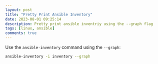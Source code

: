 ```yaml
---
layout: post
title: "Pretty Print Ansible Inventory"
date: 2023-08-01 09:25:14
description: Pretty print ansible inventriy using the --graph flag
tags: [linux, ansible]
comments: true
---
```


Use the `ansible-inventory` command using the `--graph`:
```bash
ansible-inventory -i inventory --graph
```
